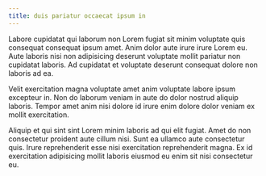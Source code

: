 ```yaml
---
title: duis pariatur occaecat ipsum in
---
```


Labore cupidatat qui laborum non Lorem fugiat sit minim voluptate quis consequat consequat ipsum amet. Anim dolor aute irure irure Lorem eu. Aute laboris nisi non adipisicing deserunt voluptate mollit pariatur non cupidatat laboris. Ad cupidatat et voluptate deserunt consequat dolore non laboris ad ea.

Velit exercitation magna voluptate amet anim voluptate labore ipsum excepteur in. Non do laborum veniam in aute do dolor nostrud aliquip laboris. Tempor amet anim nisi dolore id irure enim dolore dolor veniam ex mollit exercitation.

Aliquip et qui sint sint Lorem minim laboris ad qui elit fugiat. Amet do non consectetur proident aute cillum nisi. Sunt ea ullamco aute consectetur quis. Irure reprehenderit esse nisi exercitation reprehenderit magna. Ex id exercitation adipisicing mollit laboris eiusmod eu enim sit nisi consectetur eu.